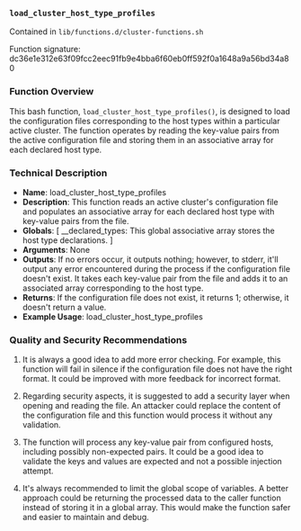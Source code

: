 ### `load_cluster_host_type_profiles`

Contained in `lib/functions.d/cluster-functions.sh`

Function signature: dc36e1e312e63f09fcc2eec91fb9e4bba6f60eb0ff592f0a1648a9a56bd34a80

### Function Overview

This bash function, `load_cluster_host_type_profiles()`, is designed to load the configuration files corresponding to the host types within a particular active cluster. The function operates by reading the key-value pairs from the active configuration file and storing them in an associative array for each declared host type.


### Technical Description

- **Name**: load_cluster_host_type_profiles
- **Description**: This function reads an active cluster's configuration file and populates an associative array for each declared host type with key-value pairs from the file.
- **Globals**: [ __declared_types: This global associative array stores the host type declarations. ]
- **Arguments**: None
- **Outputs**: If no errors occur, it outputs nothing; however, to stderr, it'll output any error encountered during the process if the configuration file doesn't exist. It takes each key-value pair from the file and adds it to an associated array corresponding to the host type.
- **Returns**: If the configuration file does not exist, it returns 1; otherwise, it doesn't return a value.
- **Example Usage**: load_cluster_host_type_profiles
  

### Quality and Security Recommendations

1. It is always a good idea to add more error checking. For example, this function will fail in silence if the configuration file does not have the right format. It could be improved with more feedback for incorrect format.
   
2. Regarding security aspects, it is suggested to add a security layer when opening and reading the file. An attacker could replace the content of the configuration file and this function would process it without any validation.
   
3. The function will process any key-value pair from configured hosts, including possibly non-expected pairs. It could be a good idea to validate the keys and values are expected and not a possible injection attempt.
   
4. It's always recommended to limit the global scope of variables. A better approach could be returning the processed data to the caller function instead of storing it in a global array. This would make the function safer and easier to maintain and debug.

